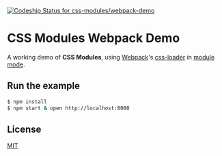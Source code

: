 [ ![Codeship Status for css-modules/webpack-demo](https://codeship.com/projects/abd32560-eb97-0132-9ece-26192dc48311/status?branch=master)](https://codeship.com/projects/83499)

# CSS Modules Webpack Demo

A working demo of **CSS Modules**, using [Webpack]'s [css-loader] in [module mode].

## Run the example

```bash
$ npm install
$ npm start & open http://localhost:8080
```

## License

[MIT]

[Webpack]: http://webpack.github.io
[css-loader]: https://github.com/webpack/css-loader
[module mode]: https://github.com/webpack/css-loader/#module-mode
[MIT]: http://markdalgleish.mit-license.org
